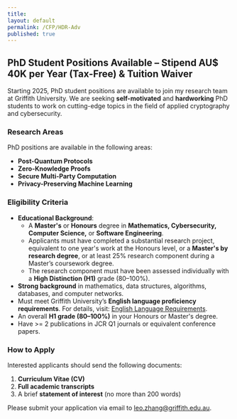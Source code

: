 ```yaml
---
title:
layout: default
permalink: /CFP/HDR-Adv
published: true
---
```




## **PhD Student Positions Available – Stipend AU$ 40K per Year (Tax-Free) & Tuition Waiver**

Starting 2025, PhD student positions are available to join my research team at Griffith University. We are seeking **self-motivated** and **hardworking** PhD students to work on cutting-edge topics in the field of  applied cryptography and cybersecurity.

### **Research Areas**
PhD positions are available in the following areas:
- **Post-Quantum Protocols**
- **Zero-Knowledge Proofs**
- **Secure Multi-Party Computation**
- **Privacy-Preserving Machine Learning**

### **Eligibility Criteria**
- **Educational Background**: 
  - A **Master's** or **Honours** degree in **Mathematics, Cybersecurity, Computer Science,** or **Software Engineering**.
  - Applicants must have completed a substantial research project, equivalent to one year's work at the Honours level, or a **Master's by research degree**, or at least 25% research component during a Master’s coursework degree.
  - The research component must have been assessed individually with a **High Distinction (H1)** grade (80–100%).
- **Strong background** in mathematics, data structures, algorithms, databases, and computer networks.
- Must meet Griffith University’s **English language proficiency requirements**. For details, visit: [English Language Requirements](https://www.griffith.edu.au/apply/international/understanding-entry-requirements).
- An overall **H1 grade (80–100%)** in your Honours or Master's degree.
- Have >= 2 publications in JCR Q1 journals or equivalent conference papers.

### **How to Apply**
Interested applicants should send the following documents:
1. **Curriculum Vitae (CV)**
2. **Full academic transcripts**
3. A brief **statement of interest** (no more than 200 words)

Please submit your application via email to [leo.zhang@griffith.edu.au](leo.zhang@griffith.edu.au).

